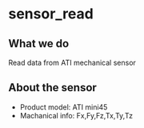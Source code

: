 # sensor_read
## What we do
Read data from ATI mechanical sensor
## About the sensor
+ Product model: ATI mini45
+ Machanical info: Fx,Fy,Fz,Tx,Ty,Tz
